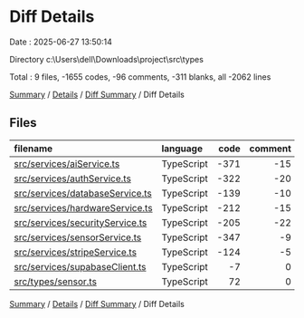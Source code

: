 # Diff Details

Date : 2025-06-27 13:50:14

Directory c:\\Users\\dell\\Downloads\\project\\src\\types

Total : 9 files,  -1655 codes, -96 comments, -311 blanks, all -2062 lines

[Summary](results.md) / [Details](details.md) / [Diff Summary](diff.md) / Diff Details

## Files
| filename | language | code | comment | blank | total |
| :--- | :--- | ---: | ---: | ---: | ---: |
| [src/services/aiService.ts](/src/services/aiService.ts) | TypeScript | -371 | -15 | -85 | -471 |
| [src/services/authService.ts](/src/services/authService.ts) | TypeScript | -322 | -20 | -60 | -402 |
| [src/services/databaseService.ts](/src/services/databaseService.ts) | TypeScript | -139 | -10 | -21 | -170 |
| [src/services/hardwareService.ts](/src/services/hardwareService.ts) | TypeScript | -212 | -15 | -30 | -257 |
| [src/services/securityService.ts](/src/services/securityService.ts) | TypeScript | -205 | -22 | -52 | -279 |
| [src/services/sensorService.ts](/src/services/sensorService.ts) | TypeScript | -347 | -9 | -41 | -397 |
| [src/services/stripeService.ts](/src/services/stripeService.ts) | TypeScript | -124 | -5 | -24 | -153 |
| [src/services/supabaseClient.ts](/src/services/supabaseClient.ts) | TypeScript | -7 | 0 | -3 | -10 |
| [src/types/sensor.ts](/src/types/sensor.ts) | TypeScript | 72 | 0 | 5 | 77 |

[Summary](results.md) / [Details](details.md) / [Diff Summary](diff.md) / Diff Details